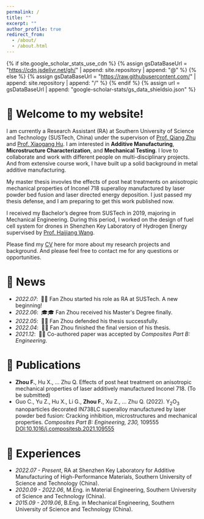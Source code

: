 ```yaml
---
permalink: /
title: ""
excerpt: ""
author_profile: true
redirect_from: 
  - /about/
  - /about.html
---
```


{% if site.google_scholar_stats_use_cdn %}
{% assign gsDataBaseUrl = "https://cdn.jsdelivr.net/gh/" | append: site.repository | append: "@" %}
{% else %}
{% assign gsDataBaseUrl = "https://raw.githubusercontent.com/" | append: site.repository | append: "/" %}
{% endif %}
{% assign url = gsDataBaseUrl | append: "google-scholar-stats/gs_data_shieldsio.json" %}

<span class='anchor' id='about-me'></span>
# 🎊 Welcome to my website!

I am currently a Research Assistant (RA) at Southern University of Science and Technology (SUSTech, China) under the supervison of [Prof. Qiang Zhu](https://faculty.sustech.edu.cn/zhuq/en/) and [Prof. Xiaogang Hu](https://faculty.sustech.edu.cn/huxg/en/). I am interested in **Additive Manufacturing**, **Microstructure Characterization**, and **Mechanical Testing**. I love to collaborate and work with different people on multi-disciplinary projects. And from extensive course work, I have built up a solid background in metal additive manufacturing.

My master thesis invovles the effects of post heat treatments on anisotropic mechanical properties of Inconel 718 superalloy manufactured by laser powder bed fusion and laser directed energy deposition. I just passed my thesis defense, and I am preparing to get this work published now.

I received my Bachelor’s degree from SUSTech in 2019, majoring in Mechanical Engineering. During this period, I worked on the design of fuel cell system for drones in Shenzhen Key Laboratory of Hydrogen Energy supervised by [Prof. Haijiang Wang](https://faculty.sustech.edu.cn/wanghj/en/).

Please find my [CV](./docs/CV.pdf) here for more about my research projects and background. And please feel free to contact me for any questions or opportunities. 


<!-- My research interest includes neural machine translation and computer vision. I have published more than 100 papers at the top international AI conferences with total <a href='https://scholar.google.com/citations?user=DhtAFkwAAAAJ'>google scholar citations <strong><span id='total_cit'>260000+</span></strong></a> (You can also use google scholar badge <a href='https://scholar.google.com/citations?user=DhtAFkwAAAAJ'><img src="https://img.shields.io/endpoint?url={{ url | url_encode }}&logo=Google%20Scholar&labelColor=f6f6f6&color=9cf&style=flat&label=citations"></a>). -->


# 📰 News
- *2022.07*: &nbsp;🎉🎉 Fan Zhou started his role as RA at SUSTech. A new beginning! 
- *2022.06*: &nbsp;🎓🎓 Fan Zhou received his Master's Degree finally. 
- *2022.05*: &nbsp;🎉🎉 Fan Zhou defended his thesis successfully. 
- *2022.04*: &nbsp;🎉🎉 Fan Zhou finished the final version of his thesis. 
- *2021.12*: &nbsp;🎉🎉 Co-authored paper was accepted by *Composites Part B: Engineering*.

# 📝 Publications 
- **Zhou F.**, Hu X., ... Zhu Q. Effects of post heat treatment on anisotropic mechanical properties of laser additively manufactured Inconel 718. (To be submitted)
- Guo C., Yu Z., Hu X., Li G., **Zhou F.**, Xu Z., ... Zhu Q. (2022). Y<sub>2</sub>O<sub>3</sub> nanoparticles decorated IN738LC superalloy manufactured by laser powder bed fusion: Cracking inhibition, microstructures and mechanical properties. *Composites Part B: Engineering, 230,* 109555 [DOI:10.1016/j.compositesb.2021.109555](https://doi.org/10.1016/j.compositesb.2021.109555)


<!-- - [Lorem ipsum dolor sit amet, consectetur adipiscing elit. Vivamus ornare aliquet ipsum, ac tempus justo dapibus sit amet](https://github.com), A, B, C, **CVPR 2020** -->

# 📖 Experiences
- *2022.07 - Present*, RA at Shenzhen Key Laboratory for Additive Manufacturing of High-Performance Materials, Southern University of Science and Technology (China).
- *2020.09 - 2022.06*, M.Eng. in Material Engineering, Southern University of Science and Technology (China).
- *2015.09 - 2019.06*, B.Eng. in Mechanical Engineering, Southern University of Science and Technology (China). 

<!-- # 👨‍🏫 Teachings
- *2022.06 - 2022.08*, Instrcutor, "Dynamic System and Control".
- *2022.01 - 2022.05*, Teaching Assistant, "MAE Senior Lab II". -->

<!-- # 🎖 Honors and Awards
- *2021.10* Lorem ipsum dolor sit amet, consectetur adipiscing elit. Vivamus ornare aliquet ipsum, ac tempus justo dapibus sit amet. 
- *2021.09* Lorem ipsum dolor sit amet, consectetur adipiscing elit. Vivamus ornare aliquet ipsum, ac tempus justo dapibus sit amet.  -->
<!-- 

<!-- # 💬 Invited Talks
- *2021.06*, Lorem ipsum dolor sit amet, consectetur adipiscing elit. Vivamus ornare aliquet ipsum, ac tempus justo dapibus sit amet. 
- *2021.03*, Lorem ipsum dolor sit amet, consectetur adipiscing elit. Vivamus ornare aliquet ipsum, ac tempus justo dapibus sit amet.  \| [\[video\]](https://github.com/) -->

<!-- # 💻 Internships
- *2019.05 - 2020.02*, [Lorem](https://github.com/), China. -->
